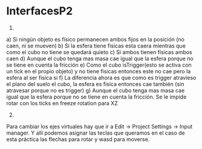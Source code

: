 # InterfacesP2
1.
a) Si ningún objeto es físico permanecen ambos fijos en la posición (no caen, ni se mueven)
b) Si la esfera tiene fisicas esta caera mientras que como el cubo no tiene se quedará quieto
c) Si ambos tienen físicas ambos caen
d) Aunque el cubo tenga mas masa cae igual que la esfera porque no se tiene en cuenta la fricción
e) Como el cubo isTrigger(esto se activa con un tick en el propio objeto) y no tiene fisicas entonces este no cae pero la esfera al ser fisica si
f) La diferencia ahora es que como es trigger atravieso el plano del suelo el cubo, la esfera es fisica entonces cae también (sin atravesar porque no es trigger)
g) Aunque el cubo tenga mas masa cae igual que la esfera porque no se tiene en cuenta la fricción. Se le impide rotar con los ticks en freeze rotation para XZ

2.
Para cambiar los ejes virtuales hay que ir a Edit -> Project Settings -> Input manager. Y allí podemos asignar las teclas que queramos en el caso de esta práctica
las flechas para rotar y wasd para moverse. 
